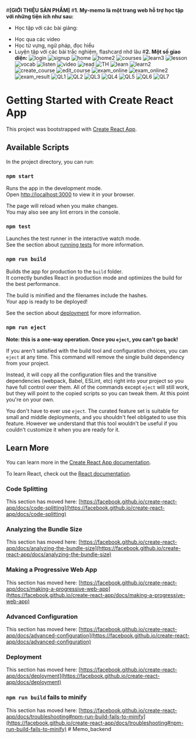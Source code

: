 #**[GIỚI THIỆU SẢN PHẨM]**
#**1.  My-memo là một trang web hỗ trợ học tập với những tiện ích như sau:**
- Học tập với các bài giảng:
+ Học qua các video
+ Học từ vựng, ngữ pháp, đọc hiểu
+ Luyện tập với các bài trắc nghiệm, flashcard nhớ lâu
#**2.  Một số giao diện:** 
![login](https://github.com/NguyenChinh0207/My-memo/assets/59313538/5a02a2e4-3c2e-41f1-a9f6-cd0a7db722be)
![signup](https://github.com/NguyenChinh0207/My-memo/assets/59313538/43110538-9b42-439f-ab0f-1b0f62a76887)
![home](https://github.com/NguyenChinh0207/My-memo/assets/59313538/b1e9c995-46b4-4e1a-b3e1-0d22055c9e32)
![home2](https://github.com/NguyenChinh0207/My-memo/assets/59313538/50a9902d-e1b6-498d-b5dd-d13dce89f7e3)
![courses](https://github.com/NguyenChinh0207/My-memo/assets/59313538/a0429f57-38a4-4120-8c55-c23cd93ea378)
![learn3](https://github.com/NguyenChinh0207/My-memo/assets/59313538/74b1042e-de95-48c8-bcec-a4fbf5646f21)
![lesson](https://github.com/NguyenChinh0207/My-memo/assets/59313538/4f368c6f-e9ce-4ff8-bdda-5a934b4d8a72)
![vocab](https://github.com/NguyenChinh0207/My-memo/assets/59313538/07ce78ff-b7b1-4695-8264-62fee7b2c8f2)
![listen](https://github.com/NguyenChinh0207/My-memo/assets/59313538/275cf055-efc5-4163-935b-201434a92603)
![video](https://github.com/NguyenChinh0207/My-memo/assets/59313538/7db3aa47-5380-4d29-8742-aa824f74573b)
![read](https://github.com/NguyenChinh0207/My-memo/assets/59313538/6d3b3134-d2f7-4150-8631-28f25fd50640)
![TH](https://github.com/NguyenChinh0207/My-memo/assets/59313538/0327a87d-3ea5-4672-9e6f-ec0fde042411)
![learn](https://github.com/NguyenChinh0207/My-memo/assets/59313538/7c41af7d-6734-4938-98eb-eca72bf7bb19)
![learn2](https://github.com/NguyenChinh0207/My-memo/assets/59313538/043922dc-4dd3-40de-b525-a5c886649c37)
![create_course](https://github.com/NguyenChinh0207/My-memo/assets/59313538/e51b86f4-868d-4101-a740-5f8a23dcde2f)
![edit_course](https://github.com/NguyenChinh0207/My-memo/assets/59313538/661e97d4-a750-40c0-9296-b34a1148df1b)
![exam_online](https://github.com/NguyenChinh0207/My-memo/assets/59313538/7144ac68-a8f1-408a-8998-3b5fc5aa543e)
![exam_online2](https://github.com/NguyenChinh0207/My-memo/assets/59313538/5d4a17c4-d9f5-457c-ba83-09635f354006)
![exam_result](https://github.com/NguyenChinh0207/My-memo/assets/59313538/128859fa-2909-4d67-abdd-26bbac177457)
![QL1](https://github.com/NguyenChinh0207/My-memo/assets/59313538/cdb06437-1144-4b39-b56a-82296853f8d2)
![QL2](https://github.com/NguyenChinh0207/My-memo/assets/59313538/dc15e9ff-cd9b-428d-9697-93d88f56f647)
![QL3](https://github.com/NguyenChinh0207/My-memo/assets/59313538/f3431d61-308e-43f0-84e6-70e76bff4ad8)
![QL4](https://github.com/NguyenChinh0207/My-memo/assets/59313538/29a9c629-34ac-4f4d-8a7f-e585477d2053)
![QL5](https://github.com/NguyenChinh0207/My-memo/assets/59313538/1df2966e-ce02-4b02-ac39-8d9b608193a3)
![QL6](https://github.com/NguyenChinh0207/My-memo/assets/59313538/781e7c9a-4909-4faa-bd6f-9e04d77d0c68)
![QL7](https://github.com/NguyenChinh0207/My-memo/assets/59313538/fcccb834-fff2-414c-95e7-d63f4909d901)



# Getting Started with Create React App

This project was bootstrapped with [Create React App](https://github.com/facebook/create-react-app).

## Available Scripts

In the project directory, you can run:

### `npm start`

Runs the app in the development mode.\
Open [http://localhost:3000](http://localhost:3000) to view it in your browser.

The page will reload when you make changes.\
You may also see any lint errors in the console.

### `npm test`

Launches the test runner in the interactive watch mode.\
See the section about [running tests](https://facebook.github.io/create-react-app/docs/running-tests) for more information.

### `npm run build`

Builds the app for production to the `build` folder.\
It correctly bundles React in production mode and optimizes the build for the best performance.

The build is minified and the filenames include the hashes.\
Your app is ready to be deployed!

See the section about [deployment](https://facebook.github.io/create-react-app/docs/deployment) for more information.

### `npm run eject`

**Note: this is a one-way operation. Once you `eject`, you can't go back!**

If you aren't satisfied with the build tool and configuration choices, you can `eject` at any time. This command will remove the single build dependency from your project.

Instead, it will copy all the configuration files and the transitive dependencies (webpack, Babel, ESLint, etc) right into your project so you have full control over them. All of the commands except `eject` will still work, but they will point to the copied scripts so you can tweak them. At this point you're on your own.

You don't have to ever use `eject`. The curated feature set is suitable for small and middle deployments, and you shouldn't feel obligated to use this feature. However we understand that this tool wouldn't be useful if you couldn't customize it when you are ready for it.

## Learn More

You can learn more in the [Create React App documentation](https://facebook.github.io/create-react-app/docs/getting-started).

To learn React, check out the [React documentation](https://reactjs.org/).

### Code Splitting

This section has moved here: [https://facebook.github.io/create-react-app/docs/code-splitting](https://facebook.github.io/create-react-app/docs/code-splitting)

### Analyzing the Bundle Size

This section has moved here: [https://facebook.github.io/create-react-app/docs/analyzing-the-bundle-size](https://facebook.github.io/create-react-app/docs/analyzing-the-bundle-size)

### Making a Progressive Web App

This section has moved here: [https://facebook.github.io/create-react-app/docs/making-a-progressive-web-app](https://facebook.github.io/create-react-app/docs/making-a-progressive-web-app)

### Advanced Configuration

This section has moved here: [https://facebook.github.io/create-react-app/docs/advanced-configuration](https://facebook.github.io/create-react-app/docs/advanced-configuration)

### Deployment

This section has moved here: [https://facebook.github.io/create-react-app/docs/deployment](https://facebook.github.io/create-react-app/docs/deployment)

### `npm run build` fails to minify

This section has moved here: [https://facebook.github.io/create-react-app/docs/troubleshooting#npm-run-build-fails-to-minify](https://facebook.github.io/create-react-app/docs/troubleshooting#npm-run-build-fails-to-minify)
#   M e m o _ b a c k e n d 
 
 

